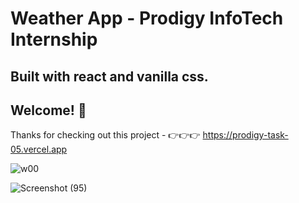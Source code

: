 # Weather App - Prodigy InfoTech Internship

## Built with react and vanilla css.

## Welcome! 👋
Thanks for checking out this project - 👉👉👉 https://prodigy-task-05.vercel.app

![w00](https://github.com/Udeme01/PRODIGY_WD_05/assets/92237367/ff569410-20ef-43e8-89b8-cbafd73a13e2)

![Screenshot (95)](https://github.com/Udeme01/PRODIGY_WD_05/assets/92237367/d0b56855-f46c-417d-9942-e6d49f648628)
